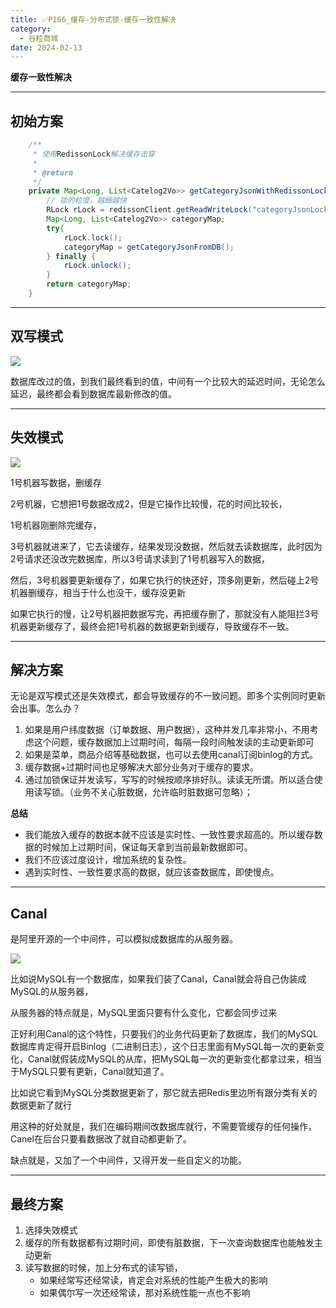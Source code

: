 ```yaml
---
title: ✅P166_缓存-分布式锁-缓存一致性解决
category:
  - 谷粒商城
date: 2024-02-13
---
```


<!-- more -->

**缓存一致性解决**

---

## 初始方案

```java
    /**
     * 使用RedissonLock解决缓存击穿
     *
     * @return
     */
    private Map<Long, List<Catelog2Vo>> getCategoryJsonWithRedissonLock() {
        // 锁的粒度，越细越快
        RLock rLock = redissonClient.getReadWriteLock("categoryJsonLock").readLock();
        Map<Long, List<Catelog2Vo>> categoryMap;
        try{
            rLock.lock();
            categoryMap = getCategoryJsonFromDB();
        } finally {
            rLock.unlock();
        }
        return categoryMap;
    }
```

---

## 双写模式

![](https://cfmall-hello.oss-cn-beijing.aliyuncs.com/img/202311/22a34f93ac6455747eaf660f834274cb.png#id=I87h3&originHeight=799&originWidth=1458&originalType=binary&ratio=1&rotation=0&showTitle=false&status=done&style=none&title=)

数据库改过的值，到我们最终看到的值，中间有一个比较大的延迟时间，无论怎么延迟，最终都会看到数据库最新修改的值。

---

## 失效模式

![](https://cfmall-hello.oss-cn-beijing.aliyuncs.com/img/202311/1e4857d1febe7b5c46819a3013324d68.png#id=HsOVU&originHeight=752&originWidth=1452&originalType=binary&ratio=1&rotation=0&showTitle=false&status=done&style=none&title=)

1号机器写数据，删缓存

2号机器，它想把1号数据改成2，但是它操作比较慢，花的时间比较长，

1号机器刚删除完缓存，

3号机器就进来了，它去读缓存，结果发现没数据，然后就去读数据库，此时因为2号请求还没改完数据库，所以3号请求读到了1号机器写入的数据，

然后，3号机器要更新缓存了，如果它执行的快还好，顶多刚更新，然后碰上2号机器删缓存，相当于什么也没干，缓存没更新

如果它执行的慢，让2号机器把数据写完，再把缓存删了，那就没有人能阻拦3号机器更新缓存了，最终会把1号机器的数据更新到缓存，导致缓存不一致。

---

## 解决方案

无论是双写模式还是失效模式，都会导致缓存的不一致问题。即多个实例同时更新会出事。怎么办？

1. 如果是用户纬度数据（订单数据、用户数据），这种并发几率非常小，不用考虑这个问题，缓存数据加上过期时间，每隔一段时间触发读的主动更新即可
2. 如果是菜单，商品介绍等基础数据，也可以去使用canal订阅binlog的方式。
3. 缓存数据+过期时间也足够解决大部分业务对于缓存的要求。
4. 通过加锁保证并发读写，写写的时候按顺序排好队。读读无所谓。所以适合使用读写锁。（业务不关心脏数据，允许临时脏数据可忽略）；

**总结**

- 我们能放入缓存的数据本就不应该是实时性、一致性要求超高的。所以缓存数据的时候加上过期时间，保证每天拿到当前最新数据即可。
- 我们不应该过度设计，增加系统的复杂性。
- 遇到实时性、一致性要求高的数据，就应该查数据库，即使慢点。

---

## Canal

是阿里开源的一个中间件，可以模拟成数据库的从服务器。

![](https://cfmall-hello.oss-cn-beijing.aliyuncs.com/img/202311/3e703fa3085a9932aa34e9be084436f7.png#id=IbvGa&originHeight=618&originWidth=1417&originalType=binary&ratio=1&rotation=0&showTitle=false&status=done&style=none&title=)

比如说MySQL有一个数据库，如果我们装了Canal，Canal就会将自己伪装成MySQL的从服务器，

从服务器的特点就是，MySQL里面只要有什么变化，它都会同步过来

正好利用Canal的这个特性，只要我们的业务代码更新了数据库，我们的MySQL数据库肯定得开启Binlog（二进制日志），这个日志里面有MySQL每一次的更新变化，Canal就假装成MySQL的从库，把MySQL每一次的更新变化都拿过来，相当于MySQL只要有更新，Canal就知道了。

比如说它看到MySQL分类数据更新了，那它就去把Redis里边所有跟分类有关的数据更新了就行

用这种的好处就是，我们在编码期间改数据库就行，不需要管缓存的任何操作，Canel在后台只要看数据改了就自动都更新了。

缺点就是，又加了一个中间件，又得开发一些自定义的功能。

---

## 最终方案

1. 选择失效模式
2. 缓存的所有数据都有过期时间，即使有脏数据，下一次查询数据库也能触发主动更新
3. 读写数据的时候，加上分布式的读写锁， 
   - 如果经常写还经常读，肯定会对系统的性能产生极大的影响
   - 如果偶尔写一次还经常读，那对系统性能一点也不影响
